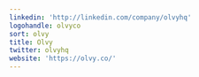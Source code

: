 ```yaml
---
linkedin: 'http://linkedin.com/company/olvyhq'
logohandle: olvyco
sort: olvy
title: Olvy
twitter: olvyhq
website: 'https://olvy.co/'
---
```

